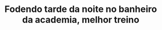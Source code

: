---
layout: post
title: Fodendo tarde da noite no banheiro da academia, melhor treino
thumb: fodendo-tarde-da-noite-no-banheiro-da-academia-melhor-treino
duration: "13:51"
permalink: /:title
video: https://www.xvideos.com/embedframe/49887029
categories: latina, sexy, babe, blowjob, brunette, amateur, young, ass-licking, public, big-ass, reality, big-tits, tetona, culona, hardcore-fuck, cum-inside, gym-fuck, sexy-feet, fit-girl
---
